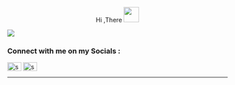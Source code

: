 <!-- ![waving](https://capsule-render.vercel.app/api?type=waving&height=200&text=%20&fontAlignY=40&color=gradient) -->
<p align="center">Hi ,There  <img src="https://media.giphy.com/media/hvRJCLFzcasrR4ia7z/giphy.gif" width="35"></p>
<!-- <h3 align="center">Software Engineer | Frontend Engineer | React Js Developer </h3> -->

![](https://komarev.com/ghpvc/?username=sulamanshahbukhari&color=green)

<!-- <h2> About Me <img src = "https://media0.giphy.com/media/KDDpcKigbfFpnejZs6/giphy.gif?cid=ecf05e47oy6f4zjs8g1qoiystc56cu7r9tb8a1fe76e05oty&rid=giphy.gif" width = "100px"></h2> -->
<!-- <h2>About me :</h2>
<img width="55%" align="right" alt="Github" src="https://raw.githubusercontent.com/onimur/.github/master/.resources/git-header.svg" />

- 🧑‍🚀 Building great things with React <img width ='22px' src ='https://raw.githubusercontent.com/rahulbanerjee26/githubAboutMeGenerator/main/icons/reactjs.svg'>

- 👀 I’m interested in Javascript,ReactjS,Node jS,Typescript,Vue js,storybook js,Solidity,Rust
  
- 🌱 I’m currently learning React js,and modern javascript frame works
  
- 💬 Ask me about React, JavaScript ,CSS 3
- <p><a href="mailto:s.sulamanshahbukhari@gmail.com">my email: s.sulamanshahbukhari@gmail.com</a></p>

<br/> -->


<h3 align="left">Connect with me on my Socials :</h3>
              
<p align="left">
<a href="https://www.linkedin.com/in/syed-sulaman-bukhari-396bb9132/" target="_blank"><img align="center" src="https://raw.githubusercontent.com/rahuldkjain/github-profile-readme-generator/master/src/images/icons/Social/linked-in-alt.svg" alt="sulamanshah" height="20" width="32" /></a>
<a href="https://twitter.com/Sulaman_Bukhari" target="_blank"><img align="center" src="https://raw.githubusercontent.com/rahuldkjain/github-profile-readme-generator/master/src/images/icons/Social/twitter.svg" alt="sulamanshah" height="20" width="32" /></a>
</p>

<!-- <h2> Skills <img src = "https://media2.giphy.com/media/QssGEmpkyEOhBCb7e1/giphy.gif?cid=ecf05e47a0n3gi1bfqntqmob8g9aid1oyj2wr3ds3mg700bl&rid=giphy.gif" width = "32px"> </h2> -->
<!-- <h2>Skills :</h2>
<div style='display:flex; flex-direction:row;'>
  
<a href="https://reactjs.org/" target="_blank "><img width ='32px' src='https://raw.githubusercontent.com/rahulbanerjee26/githubAboutMeGenerator/main/icons/reactjs.svg'></a>
<img width ='32px' src ='https://raw.githubusercontent.com/rahulbanerjee26/githubAboutMeGenerator/main/icons/redux.svg'>
<img width ='32px' src ='https://raw.githubusercontent.com/rahulbanerjee26/githubAboutMeGenerator/main/icons/javascript.svg'>
<img width ='32px' src ='https://raw.githubusercontent.com/rahulbanerjee26/githubAboutMeGenerator/main/icons/typescript.svg'>
<img width ='32px' src ='https://raw.githubusercontent.com/rahulbanerjee26/githubAboutMeGenerator/main/icons/css.svg'>
<img width ='32px' src ='https://raw.githubusercontent.com/rahulbanerjee26/githubAboutMeGenerator/main/icons/html.svg'>
<img width ='32px' src ='https://raw.githubusercontent.com/rahulbanerjee26/githubAboutMeGenerator/main/icons/sass.svg'>
<img width ='32px' src ='https://seeklogo.com/images/M/material-ui-logo-5BDCB9BA8F-seeklogo.com.png'>
<img width ='32px' src ='https://raw.githubusercontent.com/rahulbanerjee26/githubAboutMeGenerator/main/icons/bootstrap.svg'>
<img width ='32px' src ='https://raw.githubusercontent.com/rahulbanerjee26/githubAboutMeGenerator/main/icons/tailwind.svg'>
<img width ='32px' src ='https://raw.githubusercontent.com/rahulbanerjee26/githubAboutMeGenerator/main/icons/nodejs.svg'>
  
  </div>
 -->

<!-- 





<br/>
<br/>

![Top Langs](https://github-readme-stats.vercel.app/api/top-langs/?username=sulamanshahbukhari&theme=tokyonight)  -->
<!-- ## :trophy: Git profile Trophies

<p align="center"> <a href="https://github.com/ryo-ma/github-profile-trophy"><img src="https://github-profile-trophy.vercel.app/?username=7oskaaa&layout=compact&theme=algolia" alt="7oskaaa" /></a> </p> -->
-----
<!---
sulamanshahbukhari/sulamanshahbukhari is a ✨ special ✨ repository because its `README.md` (this file) appears on your GitHub profile.
You can click the Preview link to take a look at your changes.
--->
